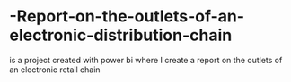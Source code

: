 # -Report-on-the-outlets-of-an-electronic-distribution-chain
is a project created with power bi where I create a report on the outlets of an electronic retail chain
